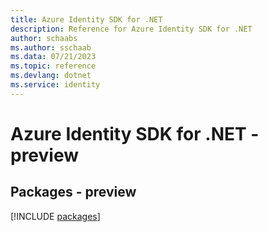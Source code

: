 ```yaml
---
title: Azure Identity SDK for .NET
description: Reference for Azure Identity SDK for .NET
author: schaabs
ms.author: sschaab
ms.data: 07/21/2023
ms.topic: reference
ms.devlang: dotnet
ms.service: identity
---
```

# Azure Identity SDK for .NET - preview
## Packages - preview
[!INCLUDE [packages](identity-index.md)]
